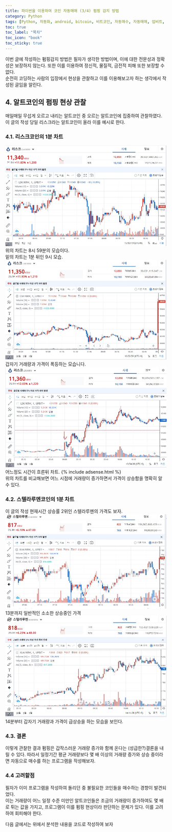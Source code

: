 ```yaml
---
title: 파이썬을 이용하여 코인 자동매매 (3/4) 펌핑 감지 방법
category: Python
tags: [Python, 자동화, android, bitcoin, 비트코인, 자동매수, 자동매매, 업비트, 펌핑]
toc: true
toc_label: "목차"
toc_icon: "book"
toc_sticky: true
---
```


이번 글에 작성하는 펌핑감지 방법은 필자가 생각한 방법이며, 이에 대한 전문성과 정확성은 보장하지 않는다. 또한 이를 이용하여 정신적, 물질적, 금전적 피해 또한 보장할 수 없다.  
순전히 코딩하는 사람의 입장에서 현상을 관찰하고 이를 이용해보고자 하는 생각에서 작성된 글임을 알린다.

## 4. 알트코인의 펌핑 현상 관찰
매일매일 무섭게 오르고 내리는 알트코인 중 오르는 알트코인에 집중하여 관찰하였다.  
이 글의 작성 당일 리스크라는 알트코인이 올라 이를 예시로 한다.  

### 4.1. 리스크코인의 1분 차트
![리스크 1분봉 8:59](../../../assets/images/20210510/2021051003.JPG) 
위의 차트는 8시 59분의 모습이다.  
밑의 차트는 1분 뒤인 9시 모습.
![리스크 1분봉 9:00](../../../assets/images/20210510/2021051004.JPG) 
갑자기 거래량과 가격이 폭등하는 모습니다.  
![리스크 1분봉 11시](../../../assets/images/20210510/2021051005.JPG) 
어느정도 시간이 흐른뒤 차트.
{% include adsense.html %}  
위의 차트를 비교해보면 어느 시점에 거래량이 증가하면서 가격이 상승함을 명확히 알 수 있다.  
### 4.2. 스텔라루멘코인의 1분 차트
이 글의 작성 현재시간 상승률 2위인 스텔라루멘의 가격도 보자.
![스텔라루멘 1분봉](../../../assets/images/20210510/2021051006.JPG) 
13분까지 일반적인 소소한 상승중인 가격
![스텔라루멘 1분봉](../../../assets/images/20210510/2021051007.JPG) 
14분부터 갑자기 거래량과 가격이 급상승을 하는 모습을 보인다.

### 4.3. 결론
이렇게 관찰한 결과 펌핑은 갑작스러운 거래량 증가와 함께 온다는 (성급한?)결론을 내릴 수 있다.
따라서 일정기간 평균 거래량보다 몇 배 이상의 거래량 증가와 상승 중이라면 자동으로 매수를 하는 프로그램을 작성해보자.

### 4.4 고려할점
필자가 이미 프로그램을 작성하여 돌리던 중 불필요한 코인들을 매수하는 경향이 발견되었다.  
이는 거래량이 어느 일정 수준 미만인 알트코인들은 조금의 거래량이 증가하여도 몇 배로 튀는 값을 가지고, 프로그램이 이를 펌핑 현상이라 판단하는 문제가 있다.
이를 고려하여 회피해야 한다.


다음 글에서는 위에서 분석한 내용을 코드로 작성하여 보자